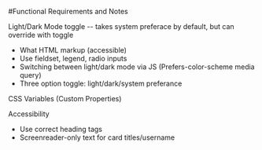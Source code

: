 #Functional Requirements and Notes

Light/Dark Mode toggle -- takes system preferace by default, but can override with toggle
- What HTML markup (accessible)
- Use fieldset, legend, radio inputs
- Switching between light/dark mode via JS (Prefers-color-scheme media query)
- Three option toggle: light/dark/system preferance

CSS Variables (Custom Properties)

Accessibility
- Use correct heading tags
- Screenreader-only text for card titles/username